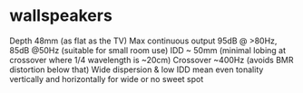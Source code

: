 # wallspeakers

Depth 48mm (as flat as the TV)
Max continuous output 95dB @ >80Hz, 85dB @50Hz (suitable for small room use)
IDD ~ 50mm (minimal lobing at crossover where 1/4 wavelength is ~20cm)
Crossover ~400Hz (avoids BMR distortion below that)
Wide dispersion & low IDD mean even tonality vertically and horizontally for wide or no sweet spot
